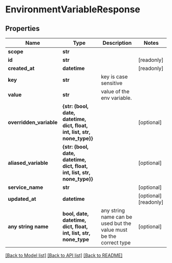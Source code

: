 # EnvironmentVariableResponse


## Properties
Name | Type | Description | Notes
------------ | ------------- | ------------- | -------------
**scope** | **str** |  | 
**id** | **str** |  | [readonly] 
**created_at** | **datetime** |  | [readonly] 
**key** | **str** | key is case sensitive | 
**value** | **str** | value of the env variable. | 
**overridden_variable** | **{str: (bool, date, datetime, dict, float, int, list, str, none_type)}** |  | [optional] 
**aliased_variable** | **{str: (bool, date, datetime, dict, float, int, list, str, none_type)}** |  | [optional] 
**service_name** | **str** |  | [optional] 
**updated_at** | **datetime** |  | [optional] [readonly] 
**any string name** | **bool, date, datetime, dict, float, int, list, str, none_type** | any string name can be used but the value must be the correct type | [optional]

[[Back to Model list]](../README.md#documentation-for-models) [[Back to API list]](../README.md#documentation-for-api-endpoints) [[Back to README]](../README.md)



